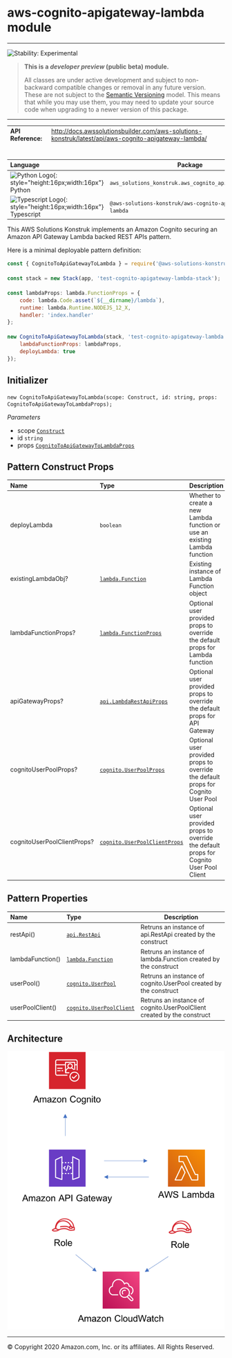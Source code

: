 # aws-cognito-apigateway-lambda module
<!--BEGIN STABILITY BANNER-->

---

![Stability: Experimental](https://img.shields.io/badge/stability-Experimental-important.svg?style=for-the-badge)

> **This is a _developer preview_ (public beta) module.**
>
> All classes are under active development and subject to non-backward compatible changes or removal in any
> future version. These are not subject to the [Semantic Versioning](https://semver.org/) model.
> This means that while you may use them, you may need to update your source code when upgrading to a newer version of this package.

---
<!--END STABILITY BANNER-->

| **API Reference**:| <span style="font-weight: normal">http://docs.awssolutionsbuilder.com/aws-solutions-konstruk/latest/api/aws-cognito-apigateway-lambda/</span>|
|:-------------|:-------------|
<div style="height:8px"></div>

| **Language**     | **Package**        |
|:-------------|-----------------|
|![Python Logo](https://docs.aws.amazon.com/cdk/api/latest/img/python32.png){: style="height:16px;width:16px"} Python|`aws_solutions_konstruk.aws_cognito_apigateway_lambda`|
|![Typescript Logo](https://docs.aws.amazon.com/cdk/api/latest/img/typescript32.png){: style="height:16px;width:16px"} Typescript|`@aws-solutions-konstruk/aws-cognito-apigateway-lambda`|

This AWS Solutions Konstruk implements an Amazon Cognito securing an Amazon API Gateway Lambda backed REST APIs pattern.

Here is a minimal deployable pattern definition:

``` javascript
const { CognitoToApiGatewayToLambda } = require('@aws-solutions-konstruk/aws-cognito-apigateway-lambda');

const stack = new Stack(app, 'test-cognito-apigateway-lambda-stack');

const lambdaProps: lambda.FunctionProps = {
    code: lambda.Code.asset(`${__dirname}/lambda`),
    runtime: lambda.Runtime.NODEJS_12_X,
    handler: 'index.handler'
};

new CognitoToApiGatewayToLambda(stack, 'test-cognito-apigateway-lambda', {
    lambdaFunctionProps: lambdaProps,
    deployLambda: true
});
```

## Initializer

``` text
new CognitoToApiGatewayToLambda(scope: Construct, id: string, props: CognitoToApiGatewayToLambdaProps);
```

_Parameters_

* scope [`Construct`](https://docs.aws.amazon.com/cdk/api/latest/docs/@aws-cdk_core.Construct.html)
* id `string`
* props [`CognitoToApiGatewayToLambdaProps`](#pattern-construct-props)

## Pattern Construct Props

| **Name**     | **Type**        | **Description** |
|:-------------|:----------------|-----------------|
|deployLambda|`boolean`|Whether to create a new Lambda function or use an existing Lambda function|
|existingLambdaObj?|[`lambda.Function`](https://docs.aws.amazon.com/cdk/api/latest/docs/@aws-cdk_aws-lambda.Function.html)|Existing instance of Lambda Function object|
|lambdaFunctionProps?|[`lambda.FunctionProps`](https://docs.aws.amazon.com/cdk/api/latest/docs/@aws-cdk_aws-lambda.FunctionProps.html)|Optional user provided props to override the default props for Lambda function|
|apiGatewayProps?|[`api.LambdaRestApiProps`](https://docs.aws.amazon.com/cdk/api/latest/docs/@aws-cdk_aws-apigateway.LambdaRestApi.html)|Optional user provided props to override the default props for API Gateway|
|cognitoUserPoolProps?|[`cognito.UserPoolProps`](https://docs.aws.amazon.com/cdk/api/latest/docs/@aws-cdk_aws-cognito.UserPoolProps.html)|Optional user provided props to override the default props for Cognito User Pool|
|cognitoUserPoolClientProps?|[`cognito.UserPoolClientProps`](https://docs.aws.amazon.com/cdk/api/latest/docs/@aws-cdk_aws-cognito.UserPoolClientProps.html)|Optional user provided props to override the default props for Cognito User Pool Client|

## Pattern Properties

| **Name**     | **Type**        | **Description** |
|:-------------|:----------------|-----------------|
|restApi()|[`api.RestApi`](https://docs.aws.amazon.com/cdk/api/latest/docs/@aws-cdk_aws-apigateway.RestApi.html)|Retruns an instance of api.RestApi created by the construct|
|lambdaFunction()|[`lambda.Function`](https://docs.aws.amazon.com/cdk/api/latest/docs/@aws-cdk_aws-lambda.Function.html)|Retruns an instance of lambda.Function created by the construct|
|userPool()|[`cognito.UserPool`](https://docs.aws.amazon.com/cdk/api/latest/docs/@aws-cdk_aws-cognito.UserPool.html)|Retruns an instance of cognito.UserPool created by the construct|
|userPoolClient()|[`cognito.UserPoolClient`](https://docs.aws.amazon.com/cdk/api/latest/docs/@aws-cdk_aws-cognito.UserPoolClient.html)|Retruns an instance of cognito.UserPoolClient created by the construct|

## Architecture
![Architecture Diagram](architecture.png)

***
&copy; Copyright 2020 Amazon.com, Inc. or its affiliates. All Rights Reserved.